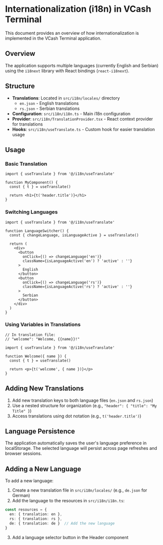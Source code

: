 # Internationalization (i18n) in VCash Terminal

This document provides an overview of how internationalization is implemented in the VCash Terminal application.

## Overview

The application supports multiple languages (currently English and Serbian) using the `i18next` library with React bindings (`react-i18next`).

## Structure

- **Translations**: Located in `src/i18n/locales/` directory
  - `en.json` - English translations
  - `rs.json` - Serbian translations
- **Configuration**: `src/i18n/i18n.ts` - Main i18n configuration
- **Provider**: `src/i18n/TranslationProvider.tsx` - React context provider for translations
- **Hooks**: `src/i18n/useTranslate.ts` - Custom hook for easier translation usage

## Usage

### Basic Translation

```tsx
import { useTranslate } from '@/i18n/useTranslate'

function MyComponent() {
  const { t } = useTranslate()
  
  return <h1>{t('header.title')}</h1>
}
```

### Switching Languages

```tsx
import { useTranslate } from '@/i18n/useTranslate'

function LanguageSwitcher() {
  const { changeLanguage, isLanguageActive } = useTranslate()
  
  return (
    <div>
      <button 
        onClick={() => changeLanguage('en')}
        className={isLanguageActive('en') ? 'active' : ''}
      >
        English
      </button>
      <button 
        onClick={() => changeLanguage('rs')}
        className={isLanguageActive('rs') ? 'active' : ''}
      >
        Serbian
      </button>
    </div>
  )
}
```

### Using Variables in Translations

```tsx
// In translation file:
// "welcome": "Welcome, {{name}}!"

import { useTranslate } from '@/i18n/useTranslate'

function Welcome({ name }) {
  const { t } = useTranslate()
  
  return <p>{t('welcome', { name })}</p>
}
```

## Adding New Translations

1. Add new translation keys to both language files (`en.json` and `rs.json`)
2. Use a nested structure for organization (e.g., `"header": { "title": "My Title" }`)
3. Access translations using dot notation (e.g., `t('header.title')`)

## Language Persistence

The application automatically saves the user's language preference in localStorage. The selected language will persist across page refreshes and browser sessions.

## Adding a New Language

To add a new language:

1. Create a new translation file in `src/i18n/locales/` (e.g., `de.json` for German)
2. Add the language to the resources in `src/i18n/i18n.ts`:

```ts
const resources = {
  en: { translation: en },
  rs: { translation: rs },
  de: { translation: de }  // Add the new language
}
```

3. Add a language selector button in the Header component
